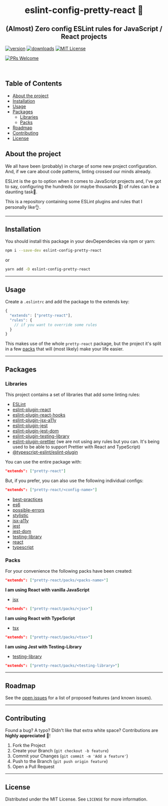 <div align="center">

# eslint-config-pretty-react 💄

## (Almost) Zero config ESLint rules for JavaScript / React projects

</div>

[![version][version-badge]][package]
[![downloads][downloads-badge]][npmtrends]
[![MIT License][license-badge]][license]

[![PRs Welcome][prs-badge]][prs]

<!-- PROJECT LOGO -->
<br />

<!-- TABLE OF CONTENTS -->

## Table of Contents

- [About the project](#about-the-project)
- [Installation](#installation)
- [Usage](#usage)
- [Packages](#packages)
  - [Libraries](#libraries)
  - [Packs](#packs)
- [Roadmap](#roadmap)
- [Contributing](#contributing)
- [License](#license)

## About the project

We all have been (probably) in charge of some new project configuration. And, if we care about code patterns, linting crossed our minds already.

ESLint is the go to option when it comes to JavaScript projects and, I've got to say, configuring the hundreds (or maybe thousands 🤔) of rules can be a daunting task🤯.

This is a repository containing some ESLint plugins and rules that I personally like👌.

---

## Installation

You should install this package in your devDependecies via npm or yarn:

```sh
npm i --save-dev eslint-config-pretty-react
```

or

```sh
yarn add -D eslint-config-pretty-react
```

---

## Usage

Create a `.eslintrc` and add the package to the extends key:

```javascript
{
  "extends": ["pretty-react"],
  "rules": {
    // if you want to override some rules
  }
}
```

This makes use of the whole `pretty-react` package, but the project it's split in a few [packs](#packs) that will (most likely) make your life easier.

---

## Packages

### Libraries

This project contains a set of libraries that add some linting rules:

- [ESLint](#eslint)
- [eslint-plugin-react](#eslint-plugin-react)
- [eslint-plugin-react-hooks](#eslint-plugin-react-hooks)
- [eslint-plugin-jsx-a11y](#eslint-plugin-jsx-a11y)
- [eslint-plugin-jest](#eslint-plugin-jest)
- [eslint-plugin-jest-dom](#eslint-plugin-jest-dom)
- [eslint-plugin-testing-library](#eslint-plugin-testing-library)
- [eslint-plugin-prettier](#eslint-plugin-prettier) (we are not using any rules but you can. It's being used to be able to support Prettier with React and TypeScript)
- [@typescript-eslint/eslint-plugin](#@typescript-eslint/eslint-plugin)

You can use the entire package with:

```json
"extends": ["pretty-react"]
```

But, if you prefer, you can also use the following individual configs:

```json
"extends": ["pretty-react/<config-name>"]
```

- [best-practices](#best-practices)
- [es6](#es6)
- [possible-errors](#possible-errors)
- [stylistic](#stylistic)
- [jsx-a11y](#jsx-a11y)
- [jest](#jest)
- [jest-dom](#jest-dom)
- [testing-library](#testing-library)
- [react](#react)
- [typescript](#typescript)

### Packs

For your convenience the following packs have been created:

```json
"extends": ["pretty-react/packs/<packs-name>"]
```

**I am using React with vanilla JavaScript**

- [jsx](#jsx)

```json
"extends": ["pretty-react/packs/<jsx>"]
```

**I am using React with TypeScript**

- [tsx](#tsx)

```json
"extends": ["pretty-react/packs/<tsx>"]
```

**I am using Jest with Testing-Library**

- [testing-library](#testing-library)

```json
"extends": ["pretty-react/packs/<testing-library>"]
```

---

## Roadmap

See the [open issues](#issues) for a list of proposed features (and known issues).

---

## Contributing

Found a bug? A typo? Didn't like that extra white space? Contributions are **highly appreciated** 🙌!

1. Fork the Project
2. Create your Branch (`git checkout -b feature`)
3. Commit your Changes (`git commit -m 'Add a feature'`)
4. Push to the Branch (`git push origin feature`)
5. Open a Pull Request

---

## License

Distributed under the MIT License. See `LICENSE` for more information.

<!-- LINKS -->

[version-badge]: https://img.shields.io/npm/v/eslint-config-pretty-react?color=red
[package]: https://www.npmjs.com/package/eslint-config-prett-react
[downloads-badge]: https://img.shields.io/npm/dm/eslint-config-pretty-react
[npmtrends]: http://www.npmtrends.com/eslint-config-pretty-react
[license-badge]: https://img.shields.io/npm/l/eslint-config-pretty-react
[license]: https://github.com/FranciscoMCG/eslint-config-pretty-react/blob/master/LICENSE
[npm]: https://www.npmjs.com
[npm-package]: https://www.npmjs.com/package/eslint-config-pretty-react
[prs-badge]: https://img.shields.io/badge/PRs-welcome-blue.svg?style=flat-square
[prs]: http://makeapullrequest.com
[bugs]: https://github.com/FranciscoMCG/eslint-config-pretty-react/issues
[issues]: https://github.com/FranciscoMCG/eslint-config-pretty-react/issues
[eslint]: https://github.com/eslint/eslint
[eslint-plugin-react]: https://github.com/yannickcr/eslint-plugin-react
[eslint-plugin-react-hooks]: https://github.com/facebook/react/tree/master/packages/eslint-plugin-react-hooks
[eslint-plugin-jsx-a11y]: https://github.com/jsx-eslint/eslint-plugin-jsx-a11y
[eslint-plugin-jest]: https://github.com/jest-community/eslint-plugin-jest
[eslint-plugin-jest-dom]: https://github.com/testing-library/eslint-plugin-jest-dom
[eslint-plugin-testing-library]: https://github.com/testing-library/eslint-plugin-testing-library
[eslint-plugin-prettier]: https://github.com/prettier/eslint-plugin-prettier
[@typescript-eslint/eslint-plugin]: https://github.com/typescript-eslint/typescript-eslint
[best-practices]: https://github.com/FranciscoMCG/eslint-config-pretty-react/blob/master/best-practices/index.js
[es6]: https://github.com/FranciscoMCG/eslint-config-pretty-react/blob/master/es6/index.js
[possible-errors]: https://github.com/FranciscoMCG/eslint-config-pretty-react/blob/master/possible-errors/index.js
[stylistic]: https://github.com/FranciscoMCG/eslint-config-pretty-react/blob/master/stylistic/index.js
[jsx-a11y]: https://github.com/FranciscoMCG/eslint-config-pretty-react/blob/master/jsx-a11y/index.js
[jest]: https://github.com/FranciscoMCG/eslint-config-pretty-react/blob/master/jest/index.js
[jest-dom]: https://github.com/FranciscoMCG/eslint-config-pretty-react/blob/master/jest-dom/index.js
[testing-library]: https://github.com/FranciscoMCG/eslint-config-pretty-react/blob/master/testing-library/index.js
[react]: https://github.com/FranciscoMCG/eslint-config-pretty-react/blob/master/react/index.js
[typescript]: https://github.com/FranciscoMCG/eslint-config-pretty-react/blob/master/typescript/index.js
[jsx]: https://github.com/FranciscoMCG/eslint-config-pretty-react/blob/master/packs/jsx/index.js
[tsx]: https://github.com/FranciscoMCG/eslint-config-pretty-react/blob/master/packs/tsx/index.js
[testing-library-pack]: https://github.com/FranciscoMCG/eslint-config-pretty-react/blob/master/packs/testing-library/index.js

